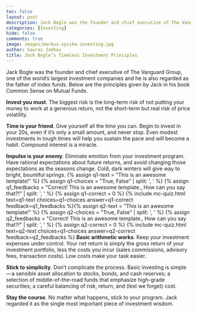 ```yaml
---
toc: false
layout: post
description: Jack Bogle was the founder and chief executive of The Vanguard Group, one of the world's largest investment companies.
categories: [Investing]
hide: false
comments: true
image: images/markus-spiske-investing.jpg
author: Saurav Jadhav
title: Jack Bogle’s Timeless Investment Principles
---
```

Jack Bogle was the founder and chief executive of The Vanguard Group, one of the world’s largest investment companies and he is also regarded as the father of index funds. Below are the principles given by Jack in his book Common Sense on Mutual Funds.

**Invest you must**. The biggest risk is the long-term risk of not putting your money to work at a generous return, not the short-term but real risk of price volatility.

**Time is your friend**. Give yourself all the time you can. Begin to invest in your 20s, even if it’s only a small amount, and never stop. Even modest investments in tough times will help you sustain the pace and will become a habit. Compound interest is a miracle.

**Impulse is your enemy**. Eliminate emotion from your investment program. Have rational expectations about future returns, and avoid changing those expectations as the seasons change. Cold, dark winters will give way to bright, bountiful springs.
{% assign q1-text = "This is an awesome template!" %} {% assign q1-choices = "True, False" | split: ', ' %} {% assign q1_feedbacks = "Correct! This is an awesome template., How can you say that?!" | split: ', ' %} {% assign q1-correct = 0 %} {% include mc-quiz.html text=q1-text choices=q1-choices answer=q1-correct feedback=q1_feedbacks %}{% assign q2-text = "This is an awesome template!" %} {% assign q2-choices = "True, False" | split: ', ' %} {% assign q2_feedbacks = "Correct! This is an awesome template., How can you say that?!" | split: ', ' %} {% assign q2-correct = 0 %} {% include mc-quiz.html text=q2-text choices=q1-choices answer=q2-correct feedback=q2_feedbacks %}
**Basic arithmetic works**. Keep your investment expenses under control. Your net return is simply the gross return of your investment portfolio, less the costs you incur (sales commissions, advisory fees, transaction costs). Low costs make your task easier.

**Stick to simplicity**. Don’t complicate the process. Basic investing is simple — a sensible asset allocation to stocks, bonds, and cash reserves; a selection of middle-of-the-road funds that emphasize high-grade securities; a careful balancing of risk, return, and (lest we forget) cost.

**Stay the course**. No matter what happens, stick to your program. Jack regarded it as the single most important piece of investment wisdom.
